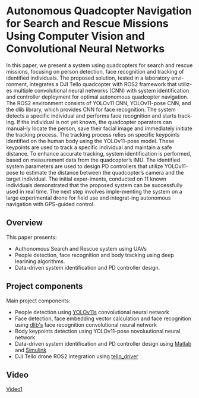 # Autonomous Quadcopter Navigation for Search and Rescue Missions Using Computer Vision and Convolutional Neural Networks

In this paper, we present a system using quadcopters for search and rescue missions, focusing on person detection, face recognition and tracking of identified individuals. The proposed solution, tested in a laboratory envi-ronment, integrates a DJI Tello quadcopter with ROS2 framework that utiliz-es multiple convolutional neural networks (CNN) with system identification and controller deployment for optimal autonomous quadcopter navigation. The ROS2 environment consists of YOLOv11 CNN, YOLOv11-pose CNN, and the dlib library, which provides CNN for face recognition. The system detects a specific individual and performs face recognition and starts track-ing. If the individual is not yet known, the quadcopter operators can manual-ly locate the person, save their facial image and immediately initiate the tracking process. The tracking process relies on specific keypoints identified on the human body using the YOLOv11-pose model. These keypoints are used to track a specific individual and maintain a safe distance. To enhance accurate tracking, system identification is performed, based on measurement data from the quadcopter’s IMU. The identified system parameters are used to design PD controllers that utilize YOLOv11-pose to estimate the distance between the quadcopter’s camera and the target individual. The initial exper-iments, conducted on 11 known individuals demonstrated that the proposed system can be successfully used in real time. The next step involves imple-menting the system on a large experimental drone for field use and integrat-ing autonomous navigation with GPS-guided control.

## Overview
This paper presents:
- Authonomous Search and Rescue system using UAVs
- People detection, face recognition and body tracking using deep learining algorithms.
- Data-driven system identification and PD controller design.

## Project components
Main project components:
- People detection using [YOLOv11s](https://docs.ultralytics.com/models/yolo11/) convolutional neural network
- Face detection, face embedding vector calculation and face recognition using [dlib's](http://dlib.net/) face recognition convolutional neural network
- Body keypoints detection using YOLOv11-pose novoluutional neural network
- Data-driven system identification and PD controller design using [Matlab](https://www.mathworks.com/products/matlab.html) and [Simulink](https://www.mathworks.com/products/simulink.html)
- DJI Tello drone ROS2 integration using [tello_driver](https://wiki.ros.org/tello_driver)

## Video
 [Video1](https://github.com/lukasiktar/AQNSRMUCVC/blob/main/Tello_Indoor_video_02.mp4)
